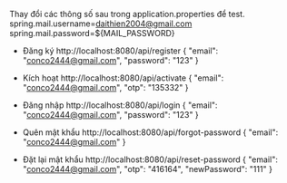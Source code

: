 Thay đổi các thông số sau trong application.properties để test.
spring.mail.username=daithien2004@gmail.com
spring.mail.password=${MAIL_PASSWORD}


* Đăng ký
http://localhost:8080/api/register
{
    "email": "conco2444@gmail.com",
    "password": "123"
}

* Kích hoạt
http://localhost:8080/api/activate
{
    "email": "conco2444@gmail.com",
    "otp": "135332"
}

* Đăng nhập
http://localhost:8080/api/login
{
    "email": "conco2444@gmail.com",
    "password": "123"
}

* Quên mật khẩu
http://localhost:8080/api/forgot-password
{
    "email": "conco2444@gmail.com"
}

* Đặt lại mật khẩu
http://localhost:8080/api/reset-password
{
    "email": "conco2444@gmail.com",
    "otp": "416164",
    "newPassword": "111"
}
